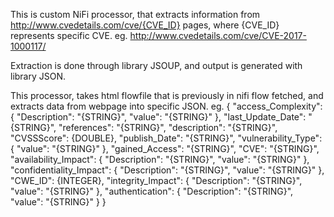 This is custom NiFi processor, that extracts information from http://www.cvedetails.com/cve/{CVE_ID} pages, where {CVE_ID} represents specific CVE. 
eg.
http://www.cvedetails.com/cve/CVE-2017-1000117/

Extraction is done through library JSOUP, and output is generated with library JSON.

This processor, takes html flowfile that is previously in nifi flow fetched, and extracts data from webpage into specific JSON.
eg.
{
	"access_Complexity": {
		"Description": "{STRING}",
		"value": "{STRING}"
	},
	"last_Update_Date": "{STRING}",
	"references": "{STRING}",
	"description": "{STRING}",
	"CVSSScore": {DOUBLE},
	"publish_Date": "{STRING}",
	"vulnerability_Type": {
		"value": "{STRING}"
	},
	"gained_Access": "{STRING}",
	"CVE": "{STRING}",
	"availability_Impact": {
		"Description": "{STRING}",
		"value": "{STRING}"
	},
	"confidentiality_Impact": {
		"Description": "{STRING}",
		"value": "{STRING}"
	},
	"CWE_ID": {INTEGER},
	"integrity_Impact": {
		"Description": "{STRING}",
		"value": "{STRING}"
	},
	"authentication": {
		"Description": "{STRING}",
		"value": "{STRING}"
	}
}
